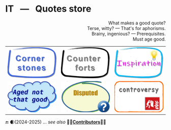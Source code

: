# IT &nbsp; &mdash; &nbsp; Quotes store

<p dir="rtl">?What makes a good quote<br/>
.Terse, witty? —  That's for aphorisms<br/>
.Brainy, ingenious? — Prerequisites<br/>
.Must age good</p>

<table>
  <tr>
    <td>
       <a href="README+/cornerstones.md"><img alt="&nbsp;&nbsp;&nbsp;IT Quotes - Cornerstones" src="../../../_rsc/_img/_nav/quotes/Cornerstones_390x250px.png" title="&nbsp;Aged selection of&#013;&#010;profound quotes"/></a>
    </td>
    <td>
       <a href="README+/quotes_aux.md"><img src="../../../_rsc/_img/_nav/quotes/Counterforts_390x250px.png" alt="&nbsp;&nbsp;&nbsp;IT Quotes - Counterforts" title="Profound quotes&#013;&#010;from non-ITers"/></a>
    </td>
    <td>
       <a href="README+/inspirational.md"><img src="../../../_rsc/_img/_nav/quotes/Inspiration_390x250px.png" alt="&nbsp;&nbsp;&nbsp;Quotes - Inspiration" title="Misc. quotes&#013;&#010;for inspiration"/></a>
    </td>
  </tr>
  <tr></tr><tr>
    <td>
      <a href="README+/aside/sour_quotes.md"><img src="../../../_rsc/_img/_nav/quotes/notAged_390x250px.png" alt="&nbsp;&nbsp;&nbsp;IT Quotes - Aged not good" title="Quotes, which aged&#013;&#010;not that good."/></a>
    </td>
    <td>
      <a href="README+/aside/miss_quotes.md"><img src="../../../_rsc/_img/_nav/quotes/disputed_390x250px.png" alt="&nbsp;&nbsp;&nbsp;Quotes - Disputed" title="Misattributed, disputed&#013;&#010;and misinterpreted quotes"/></a>
    </td>
        <td>
          <a href="README+/aside/controversy.md"><img src="../../../_rsc/_img/_nav/quotes/controversy_390x250px.png" alt="&nbsp;&nbsp;&nbsp;Quotes - Controversial"  title="IT quotes - &#013;&#010;controversial"/></a>
    </td>
  </tr>
</table>

:end: 🌒(2024-2025) ... _see also_ 👩‍🔬[**Contributors**](README+/contributors/)🧑‍💻
